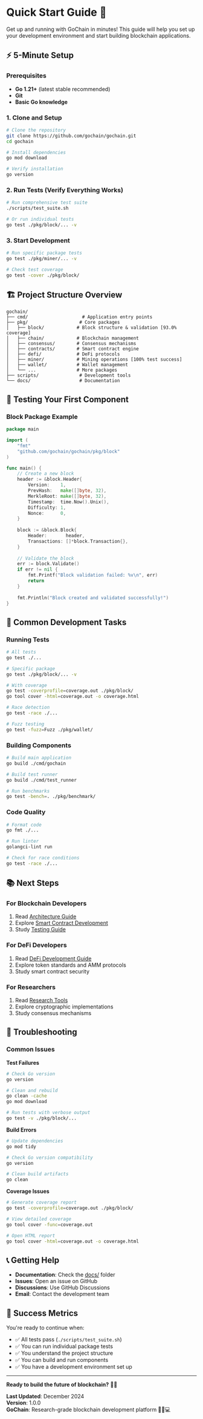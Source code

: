 # Quick Start Guide 🚀

Get up and running with GoChain in minutes! This guide will help you set up your development environment and start building blockchain applications.

## ⚡ **5-Minute Setup**

### **Prerequisites**

- **Go 1.21+** (latest stable recommended)
- **Git**
- **Basic Go knowledge**

### **1. Clone and Setup**

```bash
# Clone the repository
git clone https://github.com/gochain/gochain.git
cd gochain

# Install dependencies
go mod download

# Verify installation
go version
```

### **2. Run Tests (Verify Everything Works)**

```bash
# Run comprehensive test suite
./scripts/test_suite.sh

# Or run individual tests
go test ./pkg/block/... -v
```

### **3. Start Development**

```bash
# Run specific package tests
go test ./pkg/miner/... -v

# Check test coverage
go test -cover ./pkg/block/
```

## 🏗️ **Project Structure Overview**

```
gochain/
├── cmd/                    # Application entry points
├── pkg/                   # Core packages
│   ├── block/            # Block structure & validation [93.0% coverage]
│   ├── chain/            # Blockchain management
│   ├── consensus/        # Consensus mechanisms
│   ├── contracts/        # Smart contract engine
│   ├── defi/             # DeFi protocols
│   ├── miner/            # Mining operations [100% test success]
│   ├── wallet/           # Wallet management
│   └── ...               # More packages
├── scripts/               # Development tools
└── docs/                  # Documentation
```

## 🧪 **Testing Your First Component**

### **Block Package Example**

```go
package main

import (
    "fmt"
    "github.com/gochain/gochain/pkg/block"
)

func main() {
    // Create a new block
    header := &block.Header{
        Version:    1,
        PrevHash:   make([]byte, 32),
        MerkleRoot: make([]byte, 32),
        Timestamp:  time.Now().Unix(),
        Difficulty: 1,
        Nonce:      0,
    }
    
    block := &block.Block{
        Header:       header,
        Transactions: []*block.Transaction{},
    }
    
    // Validate the block
    err := block.Validate()
    if err != nil {
        fmt.Printf("Block validation failed: %v\n", err)
        return
    }
    
    fmt.Println("Block created and validated successfully!")
}
```

## 🔧 **Common Development Tasks**

### **Running Tests**

```bash
# All tests
go test ./...

# Specific package
go test ./pkg/block/... -v

# With coverage
go test -coverprofile=coverage.out ./pkg/block/
go tool cover -html=coverage.out -o coverage.html

# Race detection
go test -race ./...

# Fuzz testing
go test -fuzz=Fuzz ./pkg/wallet/
```

### **Building Components**

```bash
# Build main application
go build ./cmd/gochain

# Build test runner
go build ./cmd/test_runner

# Run benchmarks
go test -bench=. ./pkg/benchmark/
```

### **Code Quality**

```bash
# Format code
go fmt ./...

# Run linter
golangci-lint run

# Check for race conditions
go test -race ./...
```

## 📚 **Next Steps**

### **For Blockchain Developers**
1. Read [Architecture Guide](ARCHITECTURE.md)
2. Explore [Smart Contract Development](SMART_CONTRACTS.md)
3. Study [Testing Guide](TESTING.md)

### **For DeFi Developers**
1. Read [DeFi Development Guide](DEFI_DEVELOPMENT.md)
2. Explore token standards and AMM protocols
3. Study smart contract security

### **For Researchers**
1. Read [Research Tools](RESEARCH_TOOLS.md)
2. Explore cryptographic implementations
3. Study consensus mechanisms

## 🚨 **Troubleshooting**

### **Common Issues**

**Test Failures**
```bash
# Check Go version
go version

# Clean and rebuild
go clean -cache
go mod download

# Run tests with verbose output
go test -v ./pkg/block/...
```

**Build Errors**
```bash
# Update dependencies
go mod tidy

# Check Go version compatibility
go version

# Clean build artifacts
go clean
```

**Coverage Issues**
```bash
# Generate coverage report
go test -coverprofile=coverage.out ./pkg/block/

# View detailed coverage
go tool cover -func=coverage.out

# Open HTML report
go tool cover -html=coverage.out -o coverage.html
```

## 📞 **Getting Help**

- **Documentation**: Check the [docs/](docs/) folder
- **Issues**: Open an issue on GitHub
- **Discussions**: Use GitHub Discussions
- **Email**: Contact the development team

## 🎯 **Success Metrics**

You're ready to continue when:

- ✅ All tests pass (`./scripts/test_suite.sh`)
- ✅ You can run individual package tests
- ✅ You understand the project structure
- ✅ You can build and run components
- ✅ You have a development environment set up

---

**Ready to build the future of blockchain?** 🚀🔬

**Last Updated**: December 2024  
**Version**: 1.0.0  
**GoChain**: Research-grade blockchain development platform 🚀🔬💻
